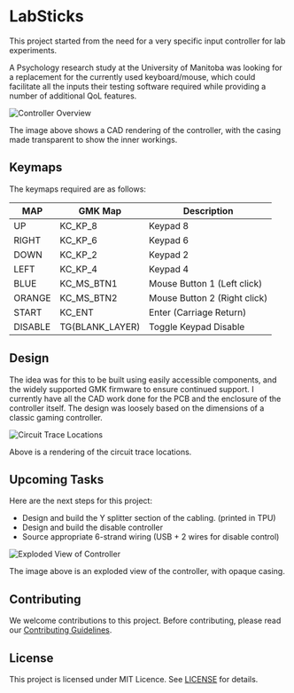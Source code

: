 # LabSticks

This project started from the need for a very specific input controller for lab experiments.

A Psychology research study at the University of Manitoba was looking for a replacement for the currently used keyboard/mouse, which could facilitate all the inputs their testing software required while providing a number of additional QoL features.

![Controller Overview](images/1.jpeg)

The image above shows a CAD rendering of the controller, with the casing made transparent to show the inner workings.

## Keymaps

The keymaps required are as follows:

| MAP     | GMK Map       | Description                  |
|---------|---------------|------------------------------|
| UP      | KC_KP_8       | Keypad 8                     |
| RIGHT   | KC_KP_6       | Keypad 6                     |
| DOWN    | KC_KP_2       | Keypad 2                     |
| LEFT    | KC_KP_4       | Keypad 4                     |
| BLUE    | KC_MS_BTN1    | Mouse Button 1 (Left click)  |
| ORANGE  | KC_MS_BTN2    | Mouse Button 2 (Right click) |
| START   | KC_ENT        | Enter (Carriage Return)      |
| DISABLE | TG(BLANK_LAYER)| Toggle Keypad Disable        |

## Design

The idea was for this to be built using easily accessible components, and the widely supported GMK firmware to ensure continued support. I currently have all the CAD work done for the PCB and the enclosure of the controller itself. The design was loosely based on the dimensions of a classic gaming controller. 

![Circuit Trace Locations](images/2.jpeg)

Above is a rendering of the circuit trace locations.

## Upcoming Tasks

Here are the next steps for this project:

- Design and build the Y splitter section of the cabling. (printed in TPU)
- Design and build the disable controller
- Source appropriate 6-strand wiring (USB + 2 wires for disable control)

![Exploded View of Controller](images/3.jpeg)

The image above is an exploded view of the controller, with opaque casing. 

## Contributing

We welcome contributions to this project. Before contributing, please read our [Contributing Guidelines](contributing.md).

## License

This project is licensed under MIT Licence. See [LICENSE](LICENSE) for details.
